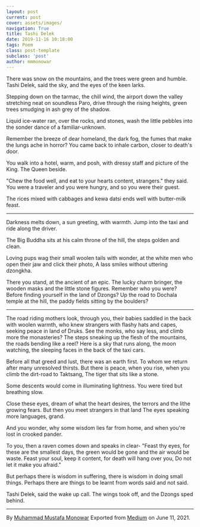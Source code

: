 ```yaml
---
layout: post
current: post
cover: assets/images/
navigation: True
title: Tashi Delek 
date: 2019-11-16 10:18:00
tags: Poem
class: post-template
subclass: 'post'
author: mmmonowar
---
```


There was snow on the mountains, and the trees were green and humble.
Tashi Delek, said the sky, and the eyes of the keen larks.

Stepping down on the tarmac, the chill wind, the airport down the valley
stretching neat on soundless Paro,
drive through the rising heights, green trees smudging in ash grey of
the shadow.

Liquid ice-water ran, over the rocks, and stones,
wash the little pebbles into the sonder dance of a familiar-unknown.

Remember the breeze of dear homeland, the dark fog, the fumes that make
the lungs ache in horror?
You came back to inhale carbon, closer to death's door.

You walk into a hotel, warm, and posh, with dressy staff and picture of
the King. The Queen beside.

"Chew the food well, and eat to your hearts content, strangers." they
said.
You were a traveler and you were hungry, and so you were their guest.

The rices mixed with cabbages and kewa datsi ends well with butter-milk
feast.

---

Darkness melts down, a sun greeting, with warmth.
Jump into the taxi and ride along the driver.

The Big Buddha sits at his calm
throne of the hill, the steps golden
and clean.

Loving pups wag their small woolen tails with wonder,
at the white men who open their jaw and click their photo,
A lass smiles without uttering dzongkha.

There you stand, at the ancient of an epic.
The lucky charm bringer, the wooden masks and the little stone figures.
Remember who you were? Before finding yourself in the land of Dzongs?
Up the road to Dochala temple at the hill, the paddy fields sitting by
the boulders?

---

The road riding mothers look, through you, their babies saddled in the
back with woolen warmth,
who knew strangers with flashy hats and capes, seeking peace in land of
Druks.
See the monks, who say less, and climb more the monasteries?
The steps sneaking up the flesh of the mountains, the roads bending like
a reel?
Here is a sky that runs along, the moon watching, the sleeping faces in
the back of the taxi cars.

Before all that greed and lust, there was an earth first.
To whom we return after many unresolved thirsts.
But there is peace, when you rise, when you climb the dirt-road to
Taktsang,
The tiger that sits like a stone.

Some descents would come in illuminating lightness.
You were tired but breathing slow.

Close these eyes, dream of what the heart desires,
the terrors and the lithe growing fears.
But then you meet strangers in that land
The eyes speaking more languages, grand.

And you wonder, why some wisdom lies far from home,
and when you're lost in crooked pander.

To you, then a raven comes down and speaks in clear-
"Feast thy eyes, for these are the smallest days,
the green would be gone and the air would be waste.
Feast your soul, keep it content,
for death will hang over you,
Do not let it make you afraid."

But perhaps there is wisdom in suffering, there is wisdom in doing small
things.
Perhaps there are things to be learnt from words said and not said.

Tashi Delek, said the wake up call.
The wings took off, and the Dzongs sped behind.

---

By [Muhammad Mustafa Monowar](https://medium.com/@mmmonowar)
Exported from [Medium](https://medium.com) on June 11, 2021.
